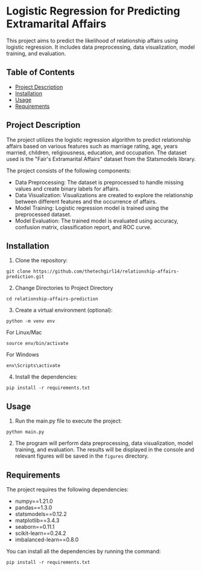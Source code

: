 # Logistic Regression for Predicting Extramarital Affairs

This project aims to predict the likelihood of relationship affairs using logistic regression. It includes data preprocessing, data visualization, model training, and evaluation.

## Table of Contents
- [Project Description](#project-description)
- [Installation](#installation)
- [Usage](#usage)
- [Requirements](#requirements)

## Project Description

The project utilizes the logistic regression algorithm to predict relationship affairs based on various features such as marriage rating, age, years married, children, religiousness, education, and occupation. The dataset used is the "Fair's Extramarital Affairs" dataset from the Statsmodels library.

The project consists of the following components:
- Data Preprocessing: The dataset is preprocessed to handle missing values and create binary labels for affairs.
- Data Visualization: Visualizations are created to explore the relationship between different features and the occurrence of affairs.
- Model Training: Logistic regression model is trained using the preprocessed dataset.
- Model Evaluation: The trained model is evaluated using accuracy, confusion matrix, classification report, and ROC curve.

## Installation

1. Clone the repository:
```
git clone https://github.com/thetechgirl14/relationship-affairs-prediction.git
```

2. Change Directories to Project Directory
```
cd relationship-affairs-prediction
```

3. Create a virtual environment (optional):
```
python -m venv env
```
For Linux/Mac
```
source env/bin/activate 
```
For Windows
```
env\Scripts\activate 
```

4. Install the dependencies:
```
pip install -r requirements.txt
```

## Usage

1. Run the main.py file to execute the project:
```
python main.py
```

2. The program will perform data preprocessing, data visualization, model training, and evaluation. The results will be displayed in the console and relevant figures will be saved in the `figures` directory.

## Requirements

The project requires the following dependencies:
- numpy==1.21.0
- pandas==1.3.0
- statsmodels==0.12.2
- matplotlib==3.4.3
- seaborn==0.11.1
- scikit-learn==0.24.2
- imbalanced-learn==0.8.0

You can install all the dependencies by running the command:
```
pip install -r requirements.txt
```
   

